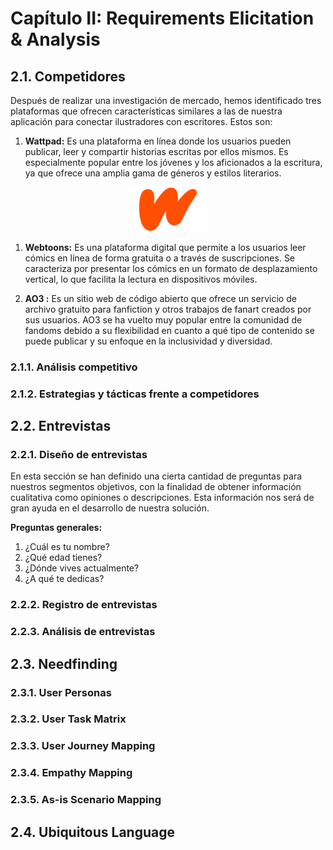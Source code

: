 # Capítulo II: Requirements Elicitation & Analysis
## 2.1. Competidores

Después de realizar una investigación de mercado, hemos identificado tres plataformas que ofrecen características similares a las de nuestra aplicación para conectar ilustradores con escritores. Estos son:
1. **Wattpad:**
Es una plataforma en línea donde los usuarios pueden publicar, leer y compartir historias escritas por ellos mismos. Es especialmente popular entre los jóvenes y los aficionados a la escritura, ya que ofrece una amplia gama de géneros y estilos literarios.

<div style="text-align: center;">
                <img src="https://github.com/Open-Source-SW54-Group-3-ArtCollab/Report/blob/develop/assets/images/logo-wattpad.png?raw=true" alt="Wattpad" style="max-width: 400px; width: 25%;">
</div>

1. **Webtoons:**
Es una plataforma digital que permite a los usuarios leer cómics en línea de forma gratuita o a través de suscripciones. Se caracteriza por presentar los cómics en un formato de desplazamiento vertical, lo que facilita la lectura en dispositivos móviles.

1. **AO3 :**
Es un sitio web de código abierto que ofrece un servicio de archivo gratuito para fanfiction y otros trabajos de fanart creados por sus usuarios. AO3 se ha vuelto muy popular entre la comunidad de fandoms debido a su flexibilidad en cuanto a qué tipo de contenido se puede publicar y su enfoque en la inclusividad y diversidad. 

### 2.1.1. Análisis competitivo
### 2.1.2. Estrategias y tácticas frente a competidores
## 2.2. Entrevistas
### 2.2.1. Diseño de entrevistas
En esta sección se han definido una cierta cantidad de preguntas para nuestros segmentos objetivos, con la finalidad de obtener información cualitativa como opiniones o descripciones. Esta información nos será de gran ayuda en el desarrollo de nuestra solución.

**Preguntas generales:**
1. ¿Cuál es tu nombre?
2. ¿Qué edad tienes?
3. ¿Dónde vives actualmente?
4. ¿A qué te dedicas?

### 2.2.2. Registro de entrevistas
### 2.2.3. Análisis de entrevistas
## 2.3. Needfinding
### 2.3.1. User Personas
### 2.3.2. User Task Matrix
### 2.3.3. User Journey Mapping
### 2.3.4. Empathy Mapping
### 2.3.5. As-is Scenario Mapping
## 2.4. Ubiquitous Language
